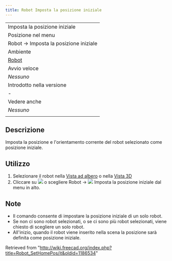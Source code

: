 ```yaml
---
title: Robot Imposta la posizione iniziale
---
```

|  |
| --- |
| Imposta la posizione iniziale |
| Posizione nel menu |
| Robot → Imposta la posizione iniziale |
| Ambiente |
| [Robot](/Robot_Workbench/it "Robot Workbench/it") |
| Avvio veloce |
| *Nessuno* |
| Introdotto nella versione |
| - |
| Vedere anche |
| *Nessuno* |
|  |

## Descrizione

Imposta la posizione e l'orientamento corrente del robot selezionato come posizione iniziale.

## Utilizzo

1. Selezionare il robot nella [Vista ad albero](/Tree_view/it "Tree view/it") o nella [Vista 3D](/3D_view "3D view")
2. Cliccare su ![](/images/Robot_SetHomePos.svg) o scegliere  Robot → ![](/images/Robot_SetHomePos.svg) Imposta la posizione iniziale dal menu in alto.

## Note

* Il comando consente di impostare la posizione iniziale di un solo robot.
* Se non ci sono robot selezionati, o se ci sono più robot selezionati, viene chiesto di scegliere un solo robot.
* All'inizio, quando il robot viene inserito nella scena la posizione sarà definita come posizione iniziale.

Retrieved from "<http://wiki.freecad.org/index.php?title=Robot_SetHomePos/it&oldid=1186534>"